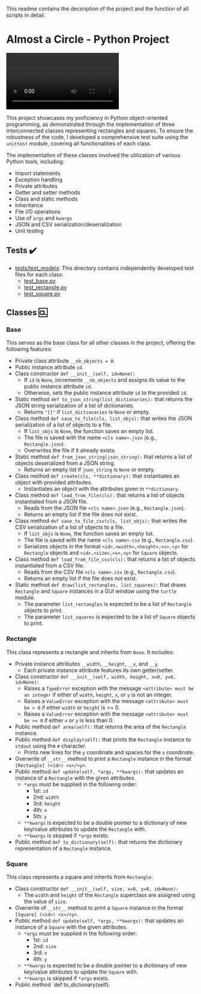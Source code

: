 This readme contains the decsription of the project and the function of all scripts in detail.

# Almost a Circle - Python Project

![Circle](https://s3.amazonaws.com/intranet-projects-files/holbertonschool-higher-level_programming+/331/giphy.mp4)

This project showcases my proficiency in Python object-oriented programming, as demonstrated through the implementation of three interconnected classes representing rectangles and squares. To ensure the robustness of the code, I developed a comprehensive test suite using the `unittest` module, covering all functionalities of each class.

The implementation of these classes involved the utilization of various Python tools, including:

- Import statements
- Exception handling
- Private attributes
- Getter and setter methods
- Class and static methods
- Inheritance
- File I/O operations
- Use of `args` and `kwargs`
- JSON and CSV serialization/deserialization
- Unit testing

## Tests :heavy_check_mark:

- [tests/test_models](./tests/test_models): This directory contains independently developed test files for each class:
  - [test_base.py](./tests/test_models/test_base.py)
  - [test_rectangle.py](./tests/test_models/test_rectangle.py)
  - [test_square.py](./tests/test_models/test_square.py)

## Classes :cl:

### Base
This serves as the base class for all other classes in the project, offering the following features:

- Private class attribute `__nb_objects = 0`.
- Public instance attribute `id`.
- Class constructor `def __init__(self, id=None):`
  - If `id` is `None`, increments `__nb_objects` and assigns its value to the public instance attribute `id`.
  - Otherwise, sets the public instance attribute `id` to the provided `id`.
- Static method `def to_json_string(list_dictionaries):` that returns the JSON string serialization of a list of dictionaries.
  - Returns `"[]"` if `list_dictionaries` is `None` or empty.
- Class method `def save_to_file(cls, list_objs):` that writes the JSON serialization of a list of objects to a file.
  - If `list_objs` is `None`, the function saves an empty list.
  - The file is saved with the name `<cls name>.json` (e.g., `Rectangle.json`).
  - Overwrites the file if it already exists.
- Static method `def from_json_string(json_string):` that returns a list of objects deserialized from a JSON string.
  - Returns an empty list if `json_string` is `None` or empty.
- Class method `def create(cls, **dictionary):` that instantiates an object with provided attributes.
  - Instantiates an object with the attributes given in `**dictionary`.
- Class method `def load_from_file(cls):` that returns a list of objects instantiated from a JSON file.
  - Reads from the JSON file `<cls name>.json` (e.g., `Rectangle.json`).
  - Returns an empty list if the file does not exist.
- Class method `def save_to_file_csv(cls, list_objs):` that writes the CSV serialization of a list of objects to a file.
  - If `list_objs` is `None`, the function saves an empty list.
  - The file is saved with the name `<cls name>.csv` (e.g., `Rectangle.csv`).
  - Serializes objects in the format `<id>,<width>,<height>,<x>,<y>` for `Rectangle` objects and `<id>,<size>,<x>,<y>` for `Square` objects.
- Class method `def load_from_file_csv(cls):` that returns a list of objects instantiated from a CSV file.
  - Reads from the CSV file `<cls name>.csv` (e.g., `Rectangle.csv`).
  - Returns an empty list if the file does not exist.
- Static method `def draw(list_rectangles, list_squares):` that draws `Rectangle` and `Square` instances in a GUI window using the `turtle` module.
  - The parameter `list_rectangles` is expected to be a list of `Rectangle` objects to print.
  - The parameter `list_squares` is expected to be a list of `Square` objects to print.

### Rectangle

This class represents a rectangle and inherits from `Base`. It includes:

- Private instance attributes `__width`, `__height`, `__x`, and `__y`.
  - Each private instance attribute features its own getter/setter.
- Class constructor `def __init__(self, width, height, x=0, y=0, id=None):`
  - Raises a `TypeError` exception with the message `<attribute> must be an integer` if either of `width`, `height`, `x`, or `y` is not an integer.
  - Raises a `ValueError` exception with the message `<attribute> must be > 0` if either `width` or `height` is >= 0.
  - Raises a `ValueError` exception with the message `<attribute> must be >= 0` if either `x` or `y` is less than 0.
- Public method `def area(self):` that returns the area of the `Rectangle` instance.
- Public method `def display(self):` that prints the `Rectangle` instance to `stdout` using the `#` character.
  - Prints new lines for the `y` coordinate and spaces for the `x` coordinate.
- Overwrite of `__str__` method to print a `Rectangle` instance in the format `[Rectangle] (<id>) <x>/<y>`.
- Public method `def update(self, *args, **kwargs):` that updates an instance of a `Rectangle` with the given attributes.
  - `*args` must be supplied in the following order:
    - 1st: `id`
    - 2nd: `width`
    - 3rd: `height`
    - 4th: `x`
    - 5th: `y`
  - `**kwargs` is expected to be a double pointer to a dictionary of new key/value attributes to update the `Rectangle` with.
  - `**kwargs` is skipped if `*args` exists.
- Public method `def to_dictionary(self):` that returns the dictionary representation of a `Rectangle` instance.

### Square

This class represents a square and inherits from `Rectangle`:

- Class constructor `def __init__(self, size, x=0, y=0, id=None):`
  - The `width` and `height` of the `Rectangle` superclass are assigned using the value of `size`.
- Overwrite of `__str__` method to print a `Square` instance in the format `[Square] (<id>) <x>/<y>`.
- Public method `def update(self, *args, **kwargs):` that updates an instance of a `Square` with the given attributes.
  - `*args` must be supplied in the following order:
    - 1st: `id`
    - 2nd: `size`
    - 3rd: `x`
    - 4th: `y`
  - `**kwargs` is expected to be a double pointer to a dictionary of new key/value attributes to update the `Square` with.
  - `**kwargs` is skipped if `*args` exists.
- Public method `def to_dictionary(self):

